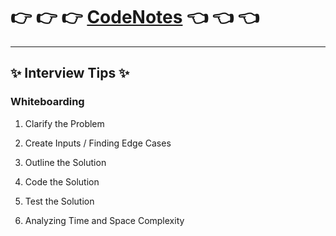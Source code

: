 # 👉 👉 👉 [CodeNotes](https://curious-yu.github.io/code-to-learn/) 👈 👈 👈

***


## ✨ Interview Tips ✨

### Whiteboarding

1. Clarify the Problem

2. Create Inputs / Finding Edge Cases

3. Outline the Solution

4. Code the Solution

5. Test the Solution

6. Analyzing Time and Space Complexity

